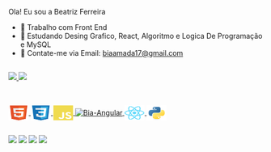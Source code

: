   Ola! Eu sou a Beatriz Ferreira

- 🔭 Trabalho com Front End
- 🌱 Estudando Desing Grafico, React, Algoritmo e Logica De Programação e MySQL
- 💬 Contate-me via Email: biaamada17@gmail.com
##

<div>
	<a href="https://biazinha18">
	<img height="180em" src="https://github-readme-stats.vercel.app/api?username=biazinha18&show_icons=true&theme=dark&include_all_commits=true&count_private=true"/>
	<img height="180em" src=https://github-readme-stats.vercel.app/api/top-langs/?username=biazinha18&layout=compact&langs_count=16&theme=dark"/>
</div>

##
 
 <div style="display: inline_block"><br>
 
  <img align="center" alt="Bia-HTML" height="30" width="40" src="https://raw.githubusercontent.com/devicons/devicon/master/icons/html5/html5-original.svg">
  <img align="center" alt="Bia-CSS" height="30" width="40" src="https://raw.githubusercontent.com/devicons/devicon/master/icons/css3/css3-original.svg">
  <img align="center" alt="Bia-Js" height="30" width="40" src="https://raw.githubusercontent.com/devicons/devicon/master/icons/javascript/javascript-plain.svg">
  <img align="center" alt="Bia-Angular" height="30" width="40" src="https://cdn.jsdelivr.net/gh/devicons/devicon/icons/angularjs/angularjs-original.svg" />
  <img align="center" alt="Bia-React" height="30" width="40" src="https://raw.githubusercontent.com/devicons/devicon/master/icons/react/react-original.svg">
  <img align="center" alt="Bia-Python" height="30" width="40" src="https://raw.githubusercontent.com/devicons/devicon/master/icons/python/python-original.svg">
          
</div>

  ##
<div> 
  <a href="https://instagram.com/bia.amanda17" target="_blank"><img src="https://img.shields.io/badge/-Instagram-%23E4405F?style=for-the-badge&logo=instagram&logoColor=white" target="_blank"></a>
 <a href="https://discord.gg/wagxzStdcR" target="_blank"><img src="https://img.shields.io/badge/Discord-7289DA?style=for-the-badge&logo=discord&logoColor=white" target="_blank"></a> 
  <a href = "mailto:biaamada17@gmail.com"><img src="https://img.shields.io/badge/-Gmail-%23333?style=for-the-badge&logo=gmail&logoColor=white" target="_blank"></a>
  <a href="https://www.linkedin.com/in/" target="_blank"><img src="https://img.shields.io/badge/-LinkedIn-%230077B5?style=for-the-badge&logo=linkedin&logoColor=white" target="_blank"></a> 
  
</div>
